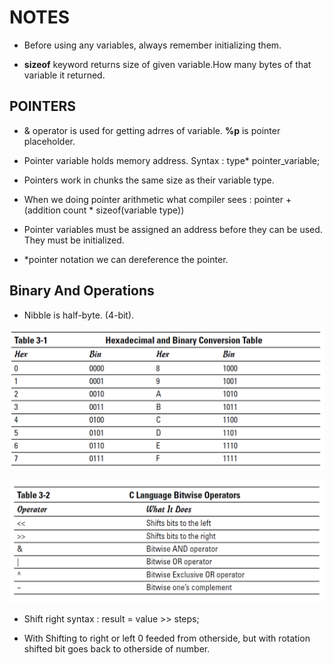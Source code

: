 # NOTES

- Before using any variables, always remember initializing them.

- **sizeof** keyword returns size of given variable.How many bytes of that variable it returned.

## POINTERS

- & operator is used for getting adrres of variable. **%p** is pointer placeholder.

- Pointer variable holds memory address. Syntax : type* pointer_variable;

- Pointers work in chunks the same size as their variable type.

- When we doing pointer arithmetic what compiler sees :  pointer + (addition count * sizeof(variable type))

- Pointer variables must be assigned an address before they can be used. They must be initialized.

- *pointer notation we can dereference the pointer.

## Binary And Operations
- Nibble is half-byte. (4-bit).

![Hex to Binary Conversion](https://github.com/mrsahin101/BOOKS/blob/main/C_Programming/C_All_in_One_Desk_Reference_For_Dummies/Book_IV_Advanced_C/Images/Hex_to_Binary.PNG) 


![Bitwise Operators](https://github.com/mrsahin101/BOOKS/blob/main/C_Programming/C_All_in_One_Desk_Reference_For_Dummies/Book_IV_Advanced_C/Images/Bitwise_Operators.PNG) 

- Shift right syntax : result = value >> steps;

- With Shifting to right or left 0 feeded from otherside, but with rotation shifted bit goes back to otherside of number.